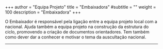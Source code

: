 +++
author = "Equipa Projeto"
title = "Embaixadora"
#subtitle = "<!--Conhece a Cesário!-->"
weight = 100
description = "Embaixadora"
+++

O Embaixador é responsável pela ligação entre a equipa projeto local com a nacional. Ajuda também a equipa projeto na construção da estrutura do ciclo, promovendo a criação de documentos orientadores. Tem também como dever dar a conhecer e motivar o tema da auscultação nacional. 

---

<!--more-->

<!--{{< figure src="/img/equipa-projeto/cesário.jpg" height="300px" width="300px" class="wrap-left">}}
​  
Oii oii malta!! 
Chamo-me **Catarina** mais conhecida pelo meu apelido, **Cesário** e sou a vossa embaixadora durante este ciclo ehehe!! Entrei nos escuteiros em 2014 no Agrupamento 253 Seixal porém, percebi que apesar de todos os ensinamentos que aprendera, a vida marítima não era para mim encontrando-me atualmente no 414 Amora, Região de Setúbal.
Hmm, se tivesse que escolher uma só personagem do Panda do Kung Fu seria o _Po_. A humildade e a fragilidade são características que temos em comum. Nem sempre a fragilidade deve ter uma conotação negativa! O reconhecer das nossas capacidades e limitações são meio caminho andado para sabermos lidar da melhor forma com os escolhos que nos surgem no caminho. Por vezes, necessitamos somente de refletir, usarmos a nossa inteligência emocional e força de vontade. Para além de serem um potenciador motivacional são fatores que podem determinar positivamente aquelas que são as nossas conquistas futuras!!
O que espero deste Cenáculo?? Acima de tudo, que ele seja mágico!! 
Espero que sintam o quanto que este projeto é único e o quão ele pode fazer maravilhas em cada um de nós. Basta somente agir e acreditar! 
Sei que esta EP tem em si as capacidades necessárias para tornar este projeto ainda mais mágico do que ele é.-->

​